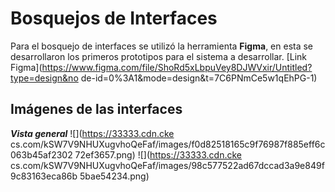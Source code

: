# Bosquejos de Interfaces
 Para el bosquejo de interfaces se utilizó la herramienta **Figma**, en esta se desarrollaron los primeros prototipos para el sistema a desarrollar.
 [Link Figma](https://www.figma.com/file/ShoRd5xLbpuVey8DJWVxir/Untitled?type=design&no de-id=0%3A1&mode=design&t=7C6PNmCe5w1qEhPG-1) 
## Imágenes de las interfaces
 ***Vista general*** 
 ![](https://33333.cdn.cke cs.com/kSW7V9NHUXugvhoQeFaf/images/f0d82518165c9f76987f885eff6c063b45af2302 72ef3657.png)
 ![](https://33333.cdn.cke cs.com/kSW7V9NHUXugvhoQeFaf/images/98c577522ad67dccad3a9e849f9c83163eca86b 5bae54234.png)

